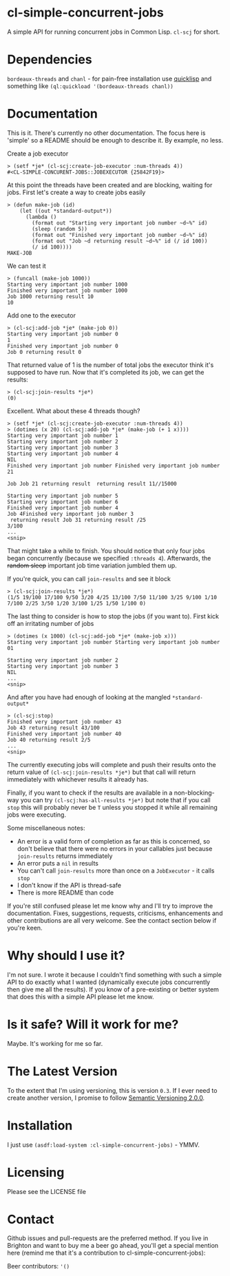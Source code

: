 cl-simple-concurrent-jobs
=========================

A simple API for running concurrent jobs in Common Lisp. `cl-scj` for short.


Dependencies
============

`bordeaux-threads` and `chanl` - for pain-free installation use [quicklisp](http://quicklisp.org) and something like `(ql:quickload '(bordeaux-threads chanl))`


Documentation
=============

This is it. There's currently no other documentation. The focus here is 'simple' so a README should be enough to describe it. By example, no less.

Create a job executor

    > (setf *je* (cl-scj:create-job-executor :num-threads 4))
    #<CL-SIMPLE-CONCURENT-JOBS::JOBEXECUTOR {25842F19}>

At this point the threads have been created and are blocking, waiting for jobs. First let's create a way to create jobs easily

    > (defun make-job (id)
        (let ((out *standard-output*))
          (lambda ()
            (format out "Starting very important job number ~d~%" id)
            (sleep (random 5))
            (format out "Finished very important job number ~d~%" id)
            (format out "Job ~d returning result ~d~%" id (/ id 100))
            (/ id 100))))
    MAKE-JOB

We can test it

    > (funcall (make-job 1000))
    Starting very important job number 1000
    Finished very important job number 1000
    Job 1000 returning result 10
    10

Add one to the executor

    > (cl-scj:add-job *je* (make-job 0))
    Starting very important job number 0
    1
    Finished very important job number 0
    Job 0 returning result 0

That returned value of 1 is the number of total jobs the executor think it's supposed to have run. Now that it's completed its job, we can get the results:

    > (cl-scj:join-results *je*)
    (0)

Excellent. What about these 4 threads though?

    > (setf *je* (cl-scj:create-job-executor :num-threads 4))
    > (dotimes (x 20) (cl-scj:add-job *je* (make-job (+ 1 x))))
    Starting very important job number 1
    Starting very important job number 2
    Starting very important job number 3
    Starting very important job number 4
    NIL
    Finished very important job number Finished very important job number 21

    Job Job 21 returning result  returning result 11//15000

    Starting very important job number 5
    Starting very important job number 6
    Finished very important job number 4
    Job 4Finished very important job number 3
     returning result Job 31 returning result /25
    3/100
    ...
    <snip>

That might take a while to finish. You should notice that only four jobs began concurrently (because we specified `:threads 4`). Afterwards, the ~~random sleep~~ important job time variation jumbled them up.

If you're quick, you can call `join-results` and see it block

    > (cl-scj:join-results *je*)
    (1/5 19/100 17/100 9/50 3/20 4/25 13/100 7/50 11/100 3/25 9/100 1/10 7/100 2/25 3/50 1/20 3/100 1/25 1/50 1/100 0)

The last thing to consider is how to stop the jobs (if you want to). First kick off an irritating number of jobs

    > (dotimes (x 1000) (cl-scj:add-job *je* (make-job x)))
    Starting very important job number Starting very important job number 01

    Starting very important job number 2
    Starting very important job number 3
    NIL
    ...
    <snip>

And after you have had enough of looking at the mangled `*standard-output*`

    > (cl-scj:stop)
    Finished very important job number 43
    Job 43 returning result 43/100
    Finished very important job number 40
    Job 40 returning result 2/5
    ...
    <snip>

The currently executing jobs will complete and push their results onto the return value of `(cl-scj:join-results *je*)` but that call will return immediately with whichever results it already has.

Finally, if you want to check if the results are available in a non-blocking-way you can try `(cl-scj:has-all-results *je*)` but note that if you call `stop` this will probably never be `T` unless you stopped it while all remaining jobs were executing.

Some miscellaneous notes:
* An error is a valid form of completion as far as this is concerned, so don't believe that there were no errors in your callables just because `join-results` returns immediately
* An error puts a `nil` in results
* You can't call `join-results` more than once on a `JobExecutor` - it calls `stop`
* I don't know if the API is thread-safe
* There is more README than code

If you're still confused please let me know why and I'll try to improve the documentation. Fixes, suggestions, requests, criticisms, enhancements and other contributions are all very welcome. See the contact section below if you're keen.


Why should I use it?
====================

I'm not sure. I wrote it because I couldn't find something with such a simple API to do exactly what I wanted (dynamically execute jobs concurrently then give me all the results). If you know of a pre-existing or better system that does this with a simple API please let me know.


Is it safe? Will it work for me?
================================

Maybe. It's working for me so far.


The Latest Version
==================

To the extent that I'm using versioning, this is version `0.3`. If I ever need to create another version, I promise to follow [Semantic Versioning 2.0.0](http://semver.org/spec/v2.0.0.html).


Installation
============

I just use `(asdf:load-system :cl-simple-concurrent-jobs)` - YMMV.


Licensing
=========

Please see the LICENSE file


Contact
=======

Github issues and pull-requests are the preferred method. If you live in Brighton and want to buy me a beer go ahead, you'll get a special mention here (remind me that it's a contribution to cl-simple-concurrent-jobs):

Beer contributors: `'()`